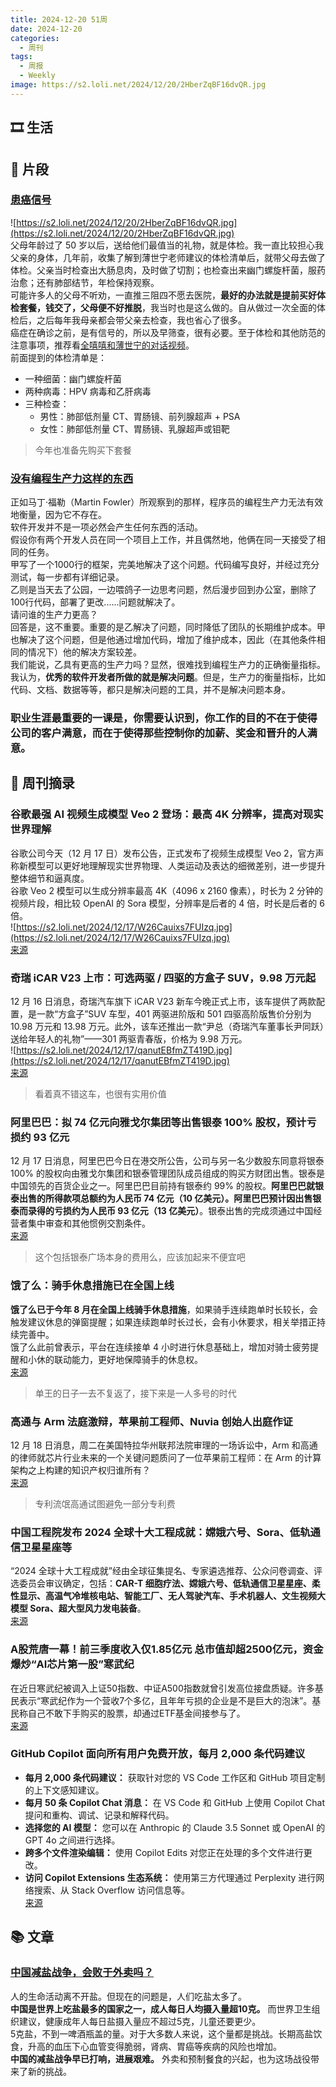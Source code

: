 ```yaml
---
title: 2024-12-20 51周
date: 2024-12-20
categories:
  - 周刊
tags:
  - 周报
  - Weekly
image: https://s2.loli.net/2024/12/20/2HberZqBF16dvQR.jpg
---
```

## 🎞️ 生活


## 💭 片段
### [患癌信号](https://quail.ink/jiayifun/p/better-life-037-best-gift-for-parents-is-health-checkup)
![https://s2.loli.net/2024/12/20/2HberZqBF16dvQR.jpg](https://s2.loli.net/2024/12/20/2HberZqBF16dvQR.jpg)  
父母年龄过了 50 岁以后，送给他们最值当的礼物，就是体检。我一直比较担心我父亲的身体，几年前，收集了解到薄世宁老师建议的体检清单后，就带父母去做了体检。父亲当时检查出大肠息肉，及时做了切割；也检查出来幽门螺旋杆菌，服药治愈；还有肺部结节，年检保持观察。  
可能许多人的父母不听劝，一直推三阻四不愿去医院，**最好的办法就是提前买好体检套餐，钱交了，父母便不好推脱**，我当时也是这么做的。自从做过一次全面的体检后，之后每年我母亲都会带父亲去检查，我也省心了很多。  
癌症在确诊之前，是有信号的，所以及早筛查，很有必要。至于体检和其他防范的注意事项，推荐看[全嘻嘻和薄世宁的对话视频](https://email.quail-mail.com/c/eJxEzjluwzAQheHTUF0EcobbFCxixDqCgFQGlxFEQIZs0ZaQ2wdKk-I1D1_xl0BFT953HJRDjcZZQ90cgEBPnpCJkGP2ekpgTSrISiYtVVcDSNAKlFVaSkM9R_ZEeSIdneQohZbPd6zLxz3Wpc_rvVvC_Ho9msBPAYOA4TiOPtWlnjuBgGGvhVcBw2VU23h5fo_XK54YhzbHjW9tfW-ZBX7l9fFzOzgJsHv5vxNPzkVDkl3MCKVY1Ao9S2WZC5puC3ttrbUotFQW_7r2AL8BAAD___IaTpY)。  
前面提到的体检清单是：
- 一种细菌：幽门螺旋杆菌
- 两种病毒：HPV 病毒和乙肝病毒
- 三种检查：
    - 男性：肺部低剂量 CT、胃肠镜、前列腺超声 + PSA
    - 女性：肺部低剂量 CT、胃肠镜、乳腺超声或钼靶
> 今年也准备先购买下套餐

### [没有编程生产力这样的东西](https://www.benrady.com/2012/11/theres-no-such-thing-as-software-productivity.html)
正如马丁·福勒（Martin Fowler）所观察到的那样，程序员的编程生产力无法有效地衡量，因为它不存在。  
软件开发并不是一项必然会产生任何东西的活动。  
假设你有两个开发人员在同一个项目上工作，并且偶然地，他俩在同一天接受了相同的任务。  
甲写了一个1000行的框架，完美地解决了这个问题。代码编写良好，并经过充分测试，每一步都有详细记录。  
乙则是当天去了公园，一边喂鸽子一边思考问题，然后漫步回到办公室，删除了100行代码，部署了更改......问题就解决了。  
请问谁的生产力更高？  
回答是，这不重要。重要的是乙解决了问题，同时降低了团队的长期维护成本。甲也解决了这个问题，但是他通过增加代码，增加了维护成本，因此（在其他条件相同的情况下）他的解决方案较差。  
我们能说，乙具有更高的生产力吗？显然，很难找到编程生产力的正确衡量指标。  
我认为，**优秀的软件开发者所做的就是解决问题**。但是，生产力的衡量指标，比如代码、文档、数据等等，都只是解决问题的工具，并不是解决问题本身。

### 职业生涯最重要的一课是，你需要认识到，你工作的目的不在于使得公司的客户满意，而在于使得那些控制你的加薪、奖金和晋升的人满意。

## 📰 周刊摘录
### 谷歌最强 AI 视频生成模型 Veo 2 登场：最高 4K 分辨率，提高对现实世界理解
谷歌公司今天（12 月 17 日）发布公告，正式发布了视频生成模型 Veo 2，官方声称新模型可以更好地理解现实世界物理、人类运动及表达的细微差别，进一步提升整体细节和逼真度。  
谷歌 Veo 2 模型可以生成分辨率最高 4K（4096 x 2160 像素），时长为 2 分钟的视频片段，相比较 OpenAI 的 Sora 模型，分辨率是后者的 4 倍，时长是后者的 6 倍。  
![https://s2.loli.net/2024/12/17/W26Cauixs7FUIzq.jpg](https://s2.loli.net/2024/12/17/W26Cauixs7FUIzq.jpg)  
[来源](https://www.ithome.com/0/818/099.htm)

### 奇瑞 iCAR V23 上市：可选两驱 / 四驱的方盒子 SUV，9.98 万元起
12 月 16 日消息，奇瑞汽车旗下 iCAR V23 新车今晚正式上市，该车提供了两款配置，是一款“方盒子”SUV 车型，401 两驱进阶版和 501 四驱高阶版售价分别为 10.98 万元和 13.98 万元。此外，该车还推出一款“尹总（奇瑞汽车董事长尹同跃）送给年轻人的礼物”——301 两驱青春版，价格为 9.98 万元。  
![https://s2.loli.net/2024/12/17/qanutEBfmZT419D.jpg](https://s2.loli.net/2024/12/17/qanutEBfmZT419D.jpg)  
[来源](https://www.ithome.com/0/818/036.htm)
> 看着真不错这车，也很有实用价值

### 阿里巴巴：拟 74 亿元向雅戈尔集团等出售银泰 100% 股权，预计亏损约 93 亿元
12 月 17 日消息，阿里巴巴今日在港交所公告，公司与另一名少数股东同意将银泰 100% 的股权向由雅戈尔集团和银泰管理团队成员组成的购买方财团出售。银泰是中国领先的百货企业之一。阿里巴巴目前持有银泰约 99% 的股权。**阿里巴巴就银泰出售的所得款项总额约为人民币 74 亿元（10 亿美元）。阿里巴巴预计因出售银泰而录得的亏损约为人民币 93 亿元（13 亿美元）**。银泰出售的完成须通过中国经营者集中审查和其他惯例交割条件。  
[来源](https://www.ithome.com/0/818/151.htm)
> 这个包括银泰广场本身的费用么，应该加起来不便宜吧

### 饿了么：骑手休息措施已在全国上线
**饿了么已于今年 8 月在全国上线骑手休息措施**，如果骑手连续跑单时长较长，会触发建议休息的弹窗提醒；如果连续跑单时长过长，会有小休要求，相关举措正持续完善中。  
饿了么此前曾表示，平台在连续接单 4 小时进行休息基础上，增加对骑士疲劳提醒和小休的联动能力，更好地保障骑手的休息权。  
[来源](https://www.ithome.com/0/818/345.htm)
> 单王的日子一去不复返了，接下来是一人多号的时代

### 高通与 Arm 法庭激辩，苹果前工程师、Nuvia 创始人出庭作证
12 月 18 日消息，周二在美国特拉华州联邦法院审理的一场诉讼中，Arm 和高通的律师就芯片行业未来的一个关键问题质问了一位苹果前工程师：在 Arm 的计算架构之上构建的知识产权归谁所有？  
[来源](https://www.ithome.com/0/818/339.htm)
> 专利流氓高通试图避免一部分专利费

### 中国工程院发布 2024 全球十大工程成就：嫦娥六号、Sora、低轨通信卫星星座等
“2024 全球十大工程成就”经由全球征集提名、专家遴选推荐、公众问卷调查、评选委员会审议确定，包括：**CAR-T 细胞疗法、嫦娥六号、低轨通信卫星星座、柔性显示、高温气冷堆核电站、智能工厂、无人驾驶汽车、手术机器人、文生视频大模型 Sora、超大型风力发电装备**。  
[来源](https://www.ithome.com/0/818/410.htm)

### A股荒唐一幕！前三季度收入仅1.85亿元 总市值却超2500亿元，资金爆炒“AI芯片第一股”寒武纪
在近日寒武纪被调入上证50指数、中证A500指数就曾引发高位接盘质疑。许多基民表示“寒武纪作为一个营收7个多亿，且年年亏损的企业是不是巨大的泡沫”。基民称自己不敢下手购买的股票，却通过ETF基金间接参与了。  
[来源](https://www.dapenti.com/blog/more.asp?name=caijing&id=183124)

### GitHub Copilot 面向所有用户免费开放，每月 2,000 条代码建议
- **每月 2,000 条代码建议：** 获取针对您的 VS Code 工作区和 GitHub 项目定制的上下文感知建议。
- **每月 50 条 Copilot Chat 消息：** 在 VS Code 和 GitHub 上使用 Copilot Chat 提问和重构、调试、记录和解释代码。
- **选择您的 AI 模型：** 您可以在 Anthropic 的 Claude 3.5 Sonnet 或 OpenAI 的 GPT 4o 之间进行选择。
- **跨多个文件渲染编辑：** 使用 Copilot Edits 对您正在处理的多个文件进行更改。
- **访问 Copilot Extensions 生态系统：** 使用第三方代理通过 Perplexity 进行网络搜索、从 Stack Overflow 访问信息等。  
[来源](https://www.appinn.com/github-copilot-free/)

## 📚 文章
### [中国减盐战争，会败于外卖吗？](https://mp.weixin.qq.com/s?__biz=MTg1MjI3MzY2MQ==&mid=2652293229&idx=1&sn=f58c7c9ba1a1165f679740173e818273&chksm=5ca42bfb095f9ee31266fdcad68fde015ff059f60317a55fd917bcf4442b6df3f70ca5cb76ed#rd)
人的生命活动离不开盐。但现在的问题是，人们吃盐太多了。  
**中国是世界上吃盐最多的国家之一，成人每日人均摄入量超10克。** 而世界卫生组织建议，健康成年人每日盐摄入量应不超过5克，儿童还要更少。  
5克盐，不到一啤酒瓶盖的量。对于大多数人来说，这个量都是挑战。长期高盐饮食，升高的血压下心血管变得脆弱，肾病、胃癌等疾病的风险也增加。  
**中国的减盐战争早已打响，进展艰难。** 外卖和预制餐食的兴起，也为这场战役带来了新的挑战。

